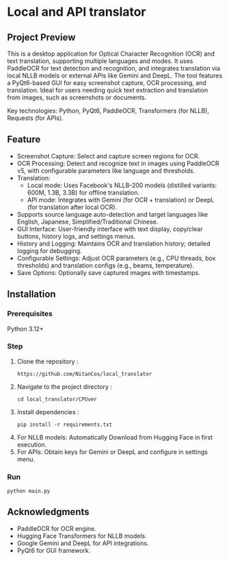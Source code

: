 # Local and API translator
## Project Preview
This is a desktop application for Optical Character Recognition (OCR) and text translation, supporting multiple languages and modes. 
It uses PaddleOCR for text detection and recognition, and integrates translation via local NLLB models or external APIs like Gemini and DeepL. 
The tool features a PyQt6-based GUI for easy screenshot capture, OCR processing, and translation. 
Ideal for users needing quick text extraction and translation from images, such as screenshots or documents.<br/>

Key technologies: Python, PyQt6, PaddleOCR, Transformers (for NLLB), Requests (for APIs).<br/>

## Feature
 - Screenshot Capture: Select and capture screen regions for OCR.
 - OCR Processing: Detect and recognize text in images using PaddleOCR v5, with configurable parameters like language and thresholds.
 - Translation:
    + Local mode: Uses Facebook's NLLB-200 models (distilled variants: 600M, 1.3B, 3.3B) for offline translation.
    + API mode: Integrates with Gemini (for OCR + translation) or DeepL (for translation after local OCR).
 - Supports source language auto-detection and target languages like English, Japanese, Simplified/Traditional Chinese.
 - GUI Interface: User-friendly interface with text display, copy/clear buttons, history logs, and settings menus.
 - History and Logging: Maintains OCR and translation history; detailed logging for debugging.
 - Configurable Settings: Adjust OCR parameters (e.g., CPU threads, box thresholds) and translation configs (e.g., beams, temperature).
 - Save Options: Optionally save captured images with timestamps.

## Installation
### Prerequisites
Python 3.12+
### Step
1. Clone the repository : <br/>
   ```
   https://github.com/NitanCos/local_translator
   ```
3. Navigate to the project directory :<br/>
   ```
   cd local_translator/CPUver
   ```
5. Install dependencies :<br/>
   ```
   pip install -r requirements.txt
   ```
7. For NLLB models: Automatically Download from Hugging Face in first execution.
8. For APIs: Obtain keys for Gemini or DeepL and configure in settings menu.

### Run
```
python main.py
```

## Acknowledgments
 - PaddleOCR for OCR engine.
 - Hugging Face Transformers for NLLB models.
 - Google Gemini and DeepL for API integrations.
 - PyQt6 for GUI framework.
